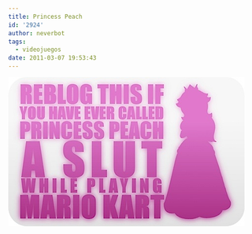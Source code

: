 ```yaml
---
title: Princess Peach
id: '2924'
author: neverbot
tags:
  - videojuegos
date: 2011-03-07 19:53:43
---
```


![201103071953.jpg](./princess-peach/201103071953.jpg)